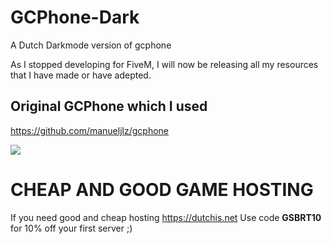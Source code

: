 # GCPhone-Dark
A Dutch Darkmode version of gcphone

As I stopped developing for FiveM, I will now be releasing all my resources that I have made or have adepted.

## Original GCPhone which I used

https://github.com/manueljlz/gcphone

<img src="https://cdn.discordapp.com/attachments/822593822437408859/873676882049130566/unknown.png">

# CHEAP AND GOOD GAME HOSTING
If you need good and cheap hosting https://dutchis.net
Use code **GSBRT10** for 10% off your first server ;)
